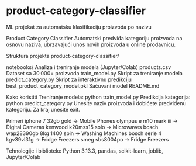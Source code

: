 # product-category-classifier
ML projekat za automatsku klasifikaciju proizvoda po nazivu

Product Category Classifier
Automatski predviđa kategoriju proizvoda na osnovu naziva, ubrzavajući unos novih proizvoda u online prodavnicu.

Struktura projekta
product-category-classifier/

notebooks/ Analiza i treniranje modela (Jupyter/Colab)
products.csv Dataset sa 30.000+ proizvoda
train_model.py Skript za treniranje modela
predict_category.py Skript za interaktivnu predikciju
best_product_category_model.pkl Sačuvani model
README.md

Kako koristiti
Treniranje modela: python train_model.py
Predikcija kategorija: python predict_category.py
Unesite naziv proizvoda i dobićete predviđenu kategoriju. Za kraj unesite exit.

Primeri
iphone 7 32gb gold → Mobile Phones
olympus e m10 mark iii → Digital Cameras
kenwood k20mss15 solo → Microwaves
bosch wap28390gb 8kg 1400 spin → Washing Machines
bosch serie 4 kgv39vl31g → Fridge Freezers
smeg sbs8004po → Fridge Freezers

Tehnologije i biblioteke
Python 3.13.3, pandas, scikit-learn, joblib, Jupyter/Colab
